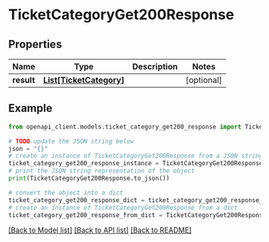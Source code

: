 # TicketCategoryGet200Response


## Properties

Name | Type | Description | Notes
------------ | ------------- | ------------- | -------------
**result** | [**List[TicketCategory]**](TicketCategory.md) |  | [optional] 

## Example

```python
from openapi_client.models.ticket_category_get200_response import TicketCategoryGet200Response

# TODO update the JSON string below
json = "{}"
# create an instance of TicketCategoryGet200Response from a JSON string
ticket_category_get200_response_instance = TicketCategoryGet200Response.from_json(json)
# print the JSON string representation of the object
print(TicketCategoryGet200Response.to_json())

# convert the object into a dict
ticket_category_get200_response_dict = ticket_category_get200_response_instance.to_dict()
# create an instance of TicketCategoryGet200Response from a dict
ticket_category_get200_response_from_dict = TicketCategoryGet200Response.from_dict(ticket_category_get200_response_dict)
```
[[Back to Model list]](../README.md#documentation-for-models) [[Back to API list]](../README.md#documentation-for-api-endpoints) [[Back to README]](../README.md)


